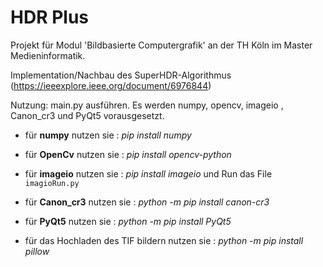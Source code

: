 # HDR Plus

Projekt für Modul 'Bildbasierte Computergrafik' an der TH Köln im Master Medieninformatik.

Implementation/Nachbau des SuperHDR-Algorithmus (https://ieeexplore.ieee.org/document/6976844)

Nutzung: main.py  ausführen. Es werden numpy, opencv, imageio , Canon_cr3 und PyQt5 vorausgesetzt.

* für **numpy** nutzen sie : _pip install numpy_

* für **OpenCv** nutzen sie : _pip install opencv-python_

* für **imageio** nutzen sie : _pip install imageio_ und Run das File `imagioRun.py`

* für **Canon_cr3** nutzen sie : _python -m pip install canon-cr3_

* für **PyQt5** nutzen sie : _python -m pip install PyQt5_

* für das Hochladen des TIF bildern nutzen sie : _python -m pip install pillow_






